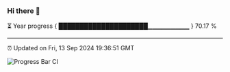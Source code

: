 ### Hi there 👋

⏳ Year progress { █████████████████████▁▁▁▁▁▁▁▁▁ } 70.17 %

---

⏰ Updated on Fri, 13 Sep 2024 19:36:51 GMT

![Progress Bar CI](https://github.com/IshwaranRudhara/GIT-ACTION/workflows/Progress%20Bar%20CI/badge.svg)
